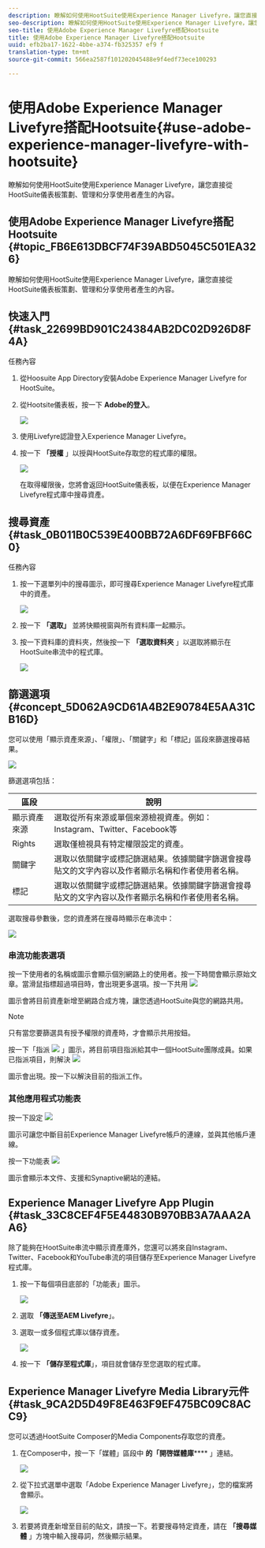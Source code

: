 ```yaml
---
description: 瞭解如何使用HootSuite使用Experience Manager Livefyre，讓您直接從HootSuite儀表板策劃、管理和分享使用者產生的內容。
seo-description: 瞭解如何使用HootSuite使用Experience Manager Livefyre，讓您直接從HootSuite儀表板策劃、管理和分享使用者產生的內容。
seo-title: 使用Adobe Experience Manager Livefyre搭配Hootsuite
title: 使用Adobe Experience Manager Livefyre搭配Hootsuite
uuid: efb2ba17-1622-4bbe-a374-fb325357 ef9 f
translation-type: tm+mt
source-git-commit: 566ea2587f101202045488e9f4edf73ece100293

---
```



# 使用Adobe Experience Manager Livefyre搭配Hootsuite{#use-adobe-experience-manager-livefyre-with-hootsuite}

瞭解如何使用HootSuite使用Experience Manager Livefyre，讓您直接從HootSuite儀表板策劃、管理和分享使用者產生的內容。

## 使用Adobe Experience Manager Livefyre搭配Hootsuite {#topic_FB6E613DBCF74F39ABD5045C501EA326}

瞭解如何使用HootSuite使用Experience Manager Livefyre，讓您直接從HootSuite儀表板策劃、管理和分享使用者產生的內容。

## 快速入門 {#task_22699BD901C24384AB2DC02D926D8F4A}

任務內容

1. 從Hoosuite App Directory安裝Adobe Experience Manager Livefyre for HootSuite。

1. 從Hootsite儀表板，按一下 **Adobe的登入**。

   ![](assets/hootsuite-login.png)

1. 使用Livefyre認證登入Experience Manager Livefyre。
1. 按一下 **「授權** 」以授與HootSuite存取您的程式庫的權限。

   ![](assets/hootsuite-authorize.png)

   在取得權限後，您將會返回HootSuite儀表板，以便在Experience Manager Livefyre程式庫中搜尋資產。

## 搜尋資產 {#task_0B011B0C539E400BB72A6DF69FBF66C0}

任務內容

1. 按一下選單列中的搜尋圖示，即可搜尋Experience Manager Livefyre程式庫中的資產。

   ![](assets/hootsuite-search.png)

1. 按一下 **「選取」** 並將快顯視窗與所有資料庫一起顯示。
1. 按一下資料庫的資料夾，然後按一下 **「選取資料夾** 」以選取將顯示在HootSuite串流中的程式庫。

   ![](assets/hootsuite-select.png)

## 篩選選項 {#concept_5D062A9CD61A4B2E90784E5AA31CB16D}

您可以使用「顯示資產來源」、「權限」、「關鍵字」和「標記」區段來篩選搜尋結果。

![](assets/hootsuite-filters.png)

篩選選項包括：

| 區段 | 說明 |
|--- |--- |
| 顯示資產來源 | 選取從所有來源或單個來源檢視資產。例如：Instagram、Twitter、Facebook等 |
| Rights | 選取僅檢視具有特定權限設定的資產。 |
| 關鍵字 | 選取以依關鍵字或標記篩選結果。依據關鍵字篩選會搜尋貼文的文字內容以及作者顯示名稱和作者使用者名稱。 |
| 標記 | 選取以依關鍵字或標記篩選結果。依據關鍵字篩選會搜尋貼文的文字內容以及作者顯示名稱和作者使用者名稱。 |

選取搜尋參數後，您的資產將在搜尋時顯示在串流中：

![](assets/hootsuite-stream.png)

### 串流功能表選項

按一下使用者的名稱或圖示會顯示個別網路上的使用者。按一下時間會顯示原始文章。當滑鼠指標超過項目時，會出現更多選項。按一下共用 ![](assets/share.png)

圖示會將目前資產新增至網路合成方塊，讓您透過HootSuite與您的網路共用。

>[!NOTE]
>
>只有當您要篩選具有授予權限的資產時，才會顯示共用按鈕。

按一下「指派 ![](assets/assign.png) 」圖示，將目前項目指派給其中一個HootSuite團隊成員。如果已指派項目，則解決 ![](assets/resolve.png)

圖示會出現。按一下以解決目前的指派工作。

### 其他應用程式功能表

按一下設定 ![](assets/settings.png)

圖示可讓您中斷目前Experience Manager Livefyre帳戶的連線，並與其他帳戶連線。

按一下功能表 ![](assets/menu.png)

圖示會顯示本文件、支援和Synaptive網站的連結。

## Experience Manager Livefyre App Plugin {#task_33C8CEF4F5E44830B970BB3A7AAA2AA6}

除了能夠在HootSuite串流中顯示資產庫外，您還可以將來自Instagram、Twitter、Facebook和YouTube串流的項目儲存至Experience Manager Livefyre程式庫。

1. 按一下每個項目底部的「功能表」圖示。

   ![](assets/hootsuite-menu-icon.png)

1. 選取 **「傳送至AEM Livefyre**」。
1. 選取一或多個程式庫以儲存資產。

   ![](assets/hootsuite-save.png)

1. 按一下 **「儲存至程式庫**」，項目就會儲存至您選取的程式庫。

## Experience Manager Livefyre Media Library元件 {#task_9CA2D5D49F8E463F9EF475BC09C8ACC9}

您可以透過HootSuite Composer的Media Components存取您的資產。

1. 在Composer中，按一下「媒體」區段中 **的「開啓媒體庫****** 」連結。

   ![](assets/hootsuite-open-media-library.png)

1. 從下拉式選單中選取「Adobe Experience Manager Livefyre」，您的檔案將會顯示。

   ![](assets/hootsuite-aem-files.png)

1. 若要將資產新增至目前的貼文，請按一下。若要搜尋特定資產，請在 **「搜尋媒體** 」方塊中輸入搜尋詞，然後顯示結果。
